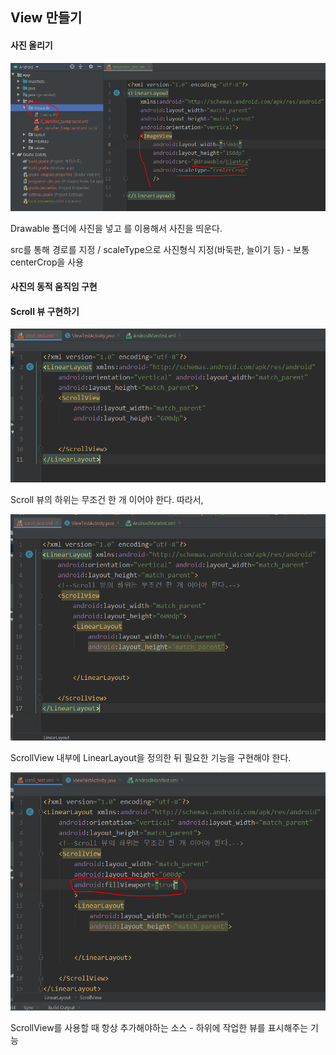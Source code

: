 ## View 만들기

#### 사진 올리기

![image-20200326103813719](images/image-20200326103813719.png)

Drawable 폴더에 사진을 넣고 <ImageView>를 이용해서 사진을 띄운다.

src를 통해 경로를 지정 / scaleType으로 사진형식 지정(바둑판, 늘이기 등) - 보통 centerCrop을 사용

#### 사진의 동적 움직임 구현

#### Scroll 뷰 구현하기

![image-20200326114935598](images/image-20200326114935598.png)

Scroll 뷰의 하위는 무조건 한 개 이어야 한다. 따라서,

![image-20200326115036233](images/image-20200326115036233.png)

ScrollView 내부에 LinearLayout을 정의한 뒤 필요한 기능을 구현해야 한다.

![image-20200326115226844](images/image-20200326115226844.png)

ScrollView를 사용할 때 항상 추가해야하는 소스 - 하위에 작업한 뷰를 표시해주는 기능

